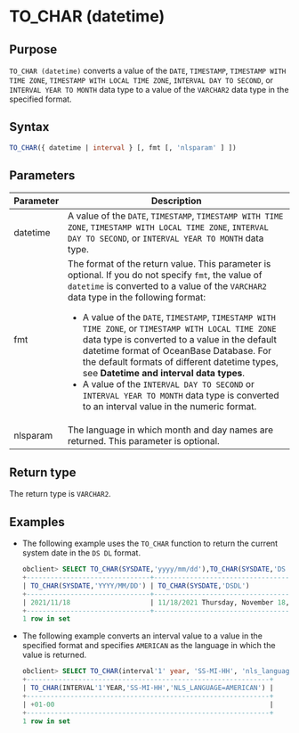 # TO_CHAR (datetime)

## Purpose

`TO_CHAR (datetime)` converts a value of the `DATE`, `TIMESTAMP`, `TIMESTAMP WITH TIME ZONE`, `TIMESTAMP WITH LOCAL TIME ZONE`, `INTERVAL DAY TO SECOND`, or `INTERVAL YEAR TO MONTH` data type to a value of the `VARCHAR2` data type in the specified format.

## Syntax

```sql
TO_CHAR({ datetime | interval } [, fmt [, 'nlsparam' ] ])
```

## Parameters

| Parameter | Description |
|----------|------------------------------------------------------------------------------------------------------------------------------------------------------------------------------------------------------------------------------------------------------------------------------------------------------------------------------------------------------------------------------------------------------------------------|
| datetime | A value of the `DATE`, `TIMESTAMP`, `TIMESTAMP WITH TIME ZONE`, `TIMESTAMP WITH LOCAL TIME ZONE`, `INTERVAL DAY TO SECOND`, or `INTERVAL YEAR TO MONTH` data type.  |
| fmt | The format of the return value. This parameter is optional.  If you do not specify `fmt`, the value of `datetime` is converted to a value of the `VARCHAR2` data type in the following format: <ul><li> A value of the `DATE`, `TIMESTAMP`, `TIMESTAMP WITH TIME ZONE`, or `TIMESTAMP WITH LOCAL TIME ZONE` data type is converted to a value in the default datetime format of OceanBase Database. For the default formats of different datetime types, see **Datetime and interval data types**.    </li><li> A value of the `INTERVAL DAY TO SECOND` or `INTERVAL YEAR TO MONTH` data type is converted to an interval value in the numeric format. </li></ul> |
| nlsparam | The language in which month and day names are returned. This parameter is optional.  |

## Return type

The return type is `VARCHAR2`.

## Examples

* The following example uses the `TO_CHAR` function to return the current system date in the `DS DL` format.

   ```sql
   obclient> SELECT TO_CHAR(SYSDATE,'yyyy/mm/dd'),TO_CHAR(SYSDATE,'DS DL') FROM DUAL;
   +-------------------------------+----------------------------------------+
   | TO_CHAR(SYSDATE,'YYYY/MM/DD') | TO_CHAR(SYSDATE,'DSDL')                |
   +-------------------------------+----------------------------------------+
   | 2021/11/18                    | 11/18/2021 Thursday, November 18, 2021 |
   +-------------------------------+----------------------------------------+
   1 row in set
   ```

* The following example converts an interval value to a value in the specified format and specifies `AMERICAN` as the language in which the value is returned.

   ```sql
   obclient> SELECT TO_CHAR(interval'1' year, 'SS-MI-HH', 'nls_language = AMERICAN') FROM DUAL;
   +-------------------------------------------------------------+
   | TO_CHAR(INTERVAL'1'YEAR,'SS-MI-HH','NLS_LANGUAGE=AMERICAN') |
   +-------------------------------------------------------------+
   | +01-00                                                      |
   +-------------------------------------------------------------+
   1 row in set
   ```
